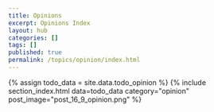 ```yaml
---
title: Opinions
excerpt: Opinions Index
layout: hub
categories: []
tags: []
published: true
permalink: /topics/opinion/index.html
---
```


{% assign todo_data = site.data.todo_opinion %}
{% include section_index.html data=todo_data category="opinion" post_image="post_16_9_opinion.png" %}
